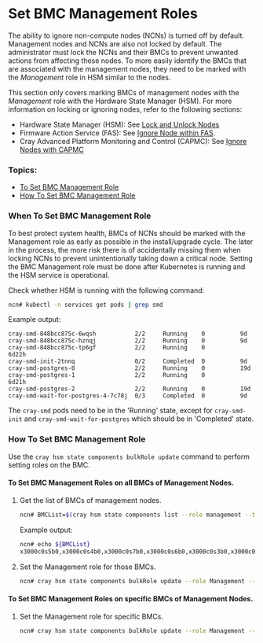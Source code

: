 # Set BMC Management Roles

The ability to ignore non-compute nodes (NCNs) is turned off by default. Management nodes and NCNs are also not locked by
default. The administrator must lock the NCNs and their BMCs to prevent unwanted actions from affecting these nodes. To more
easily identify the BMCs that are associated with the management nodes, they need to be marked with the *Management* role in
HSM similar to the nodes.

This section only covers marking BMCs of management nodes with the *Management* role with the Hardware State Manager (HSM).
For more information on locking or ignoring nodes, refer to the following sections:

   * Hardware State Manager (HSM): See [Lock and Unlock Nodes](Lock_and_Unlock_Management_Nodes.md)
   * Firmware Action Service (FAS): See [Ignore Node within FAS](../firmware/FAS_Admin_Procedures.md#ignore).
   * Cray Advanced Platform Monitoring and Control (CAPMC): See [Ignore Nodes with CAPMC](../power_management/Ignore_Nodes_with_CAPMC.md)

### Topics:

   * [To Set BMC Management Role](#when-to-set-bmc-management-role)
   * [How To Set BMC Management Role](#how-to-set-bmc-management-role)


<a name="when-to-set-bmc-management-role"></a>

### When To Set BMC Management Role

To best protect system health, BMCs of NCNs should be marked with the Management role as early as possible in the install/upgrade cycle. The later in the process, the more risk there is of accidentally missing them when locking NCNs to prevent unintentionally taking down a critical node. Setting the BMC Management role must be done after Kubernetes is running and the HSM service is operational.

Check whether HSM is running with the following command:

```bash
ncn# kubectl -n services get pods | grep smd
```

Example output:

```
cray-smd-848bcc875c-6wqsh           2/2     Running    0          9d
cray-smd-848bcc875c-hznqj           2/2     Running    0          9d
cray-smd-848bcc875c-tp6gf           2/2     Running    0          6d22h
cray-smd-init-2tnnq                 0/2     Completed  0          9d
cray-smd-postgres-0                 2/2     Running    0          19d
cray-smd-postgres-1                 2/2     Running    0          6d21h
cray-smd-postgres-2                 2/2     Running    0          19d
cray-smd-wait-for-postgres-4-7c78j  0/3     Completed  0          9d
```

The `cray-smd` pods need to be in the 'Running' state, except for `cray-smd-init` and
`cray-smd-wait-for-postgres` which should be in 'Completed' state.

<a name="how-to-set-bmc-management-role"></a>

### How To Set BMC Management Role

Use the `cray hsm state components bulkRole update` command to perform setting roles on the BMC.

#### To Set BMC Management Roles on all BMCs of Management Nodes.

1. Get the list of BMCs of management nodes.
   ```bash
   ncn# BMCList=$(cray hsm state components list --role management --type node --format json | jq -r .Components[].ID | sed 's/n[0-9]*//' | tr '\n' ',' | sed 's/.$//')
   ```

   Example output:

   ```bash
   ncn# echo ${BMCList}
   x3000c0s5b0,x3000c0s4b0,x3000c0s7b0,x3000c0s6b0,x3000c0s3b0,x3000c0s2b0,x3000c0s9b0,x3000c0s8b0
   ```

1. Set the Management role for those BMCs.
   ```bash
   ncn# cray hsm state components bulkRole update --role Management --component-ids ${BMCList}
   ```

#### To Set BMC Management Roles on specific BMCs of Management Nodes.

1. Set the Management role for specific BMCs.
   ```bash
   ncn# cray hsm state components bulkRole update --role Management --component-ids x3000c0s8b0
   ```
